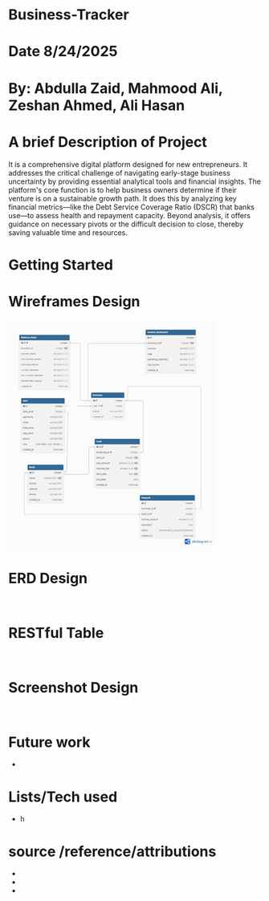 # Business-Tracker

# Date 8/24/2025

# By: Abdulla Zaid, Mahmood Ali, Zeshan Ahmed, Ali Hasan

# A brief Description of Project

It is a comprehensive digital platform designed for new entrepreneurs. It addresses the critical challenge of navigating early-stage business uncertainty by providing essential analytical tools and financial insights. The platform's core function is to help business owners determine if their venture is on a sustainable growth path. It does this by analyzing key financial metrics—like the Debt Service Coverage Ratio (DSCR) that banks use—to assess health and repayment capacity. Beyond analysis, it offers guidance on necessary pivots or the difficult decision to close, thereby saving valuable time and resources.

# Getting Started

# Wireframes Design

![ERD](./images/ERD.jpg)
![]()
![]()

# ERD Design

![]()

# RESTful Table

![]()
![]()
![]()

# Screenshot Design

![]()
![]()
![]()
![]()
![]()
![]()

# Future work

-

# Lists/Tech used

- h

# source /reference/attributions

- []()
- []()
- []()
